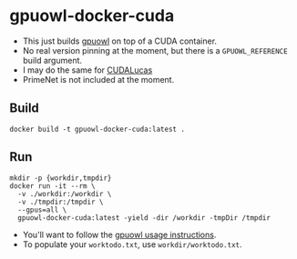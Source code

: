 # gpuowl-docker-cuda

- This just builds [gpuowl](https://github.com/preda/gpuowl) on top of a CUDA container.
- No real version pinning at the moment, but there is a `GPUOWL_REFERENCE` build argument.
- I may do the same for [CUDALucas](https://sourceforge.net/projects/cudalucas/)
- PrimeNet is not included at the moment.

## Build

```shell
docker build -t gpuowl-docker-cuda:latest .
```

## Run

```shell
mkdir -p {workdir,tmpdir}
docker run -it --rm \
  -v ./workdir:/workdir \
  -v ./tmpdir:/tmpdir \
  --gpus=all \
  gpuowl-docker-cuda:latest -yield -dir /workdir -tmpDir /tmpdir
```

- You'll want to follow the [gpuowl usage instructions](https://github.com/preda/gpuowl#usage).
- To populate your `worktodo.txt`, use `workdir/worktodo.txt`.

